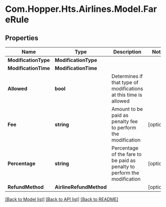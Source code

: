 # Com.Hopper.Hts.Airlines.Model.FareRule

## Properties

Name | Type | Description | Notes
------------ | ------------- | ------------- | -------------
**ModificationType** | **ModificationType** |  | 
**ModificationTime** | **ModificationTime** |  | 
**Allowed** | **bool** | Determines if that type of modifications at this time is allowed | 
**Fee** | **string** | Amount to be paid as penalty fee to perform the modification | [optional] 
**Percentage** | **string** | Percentage of the fare to be paid as penalty to perform the modification | [optional] 
**RefundMethod** | **AirlineRefundMethod** |  | [optional] 

[[Back to Model list]](../README.md#documentation-for-models) [[Back to API list]](../README.md#documentation-for-api-endpoints) [[Back to README]](../README.md)

